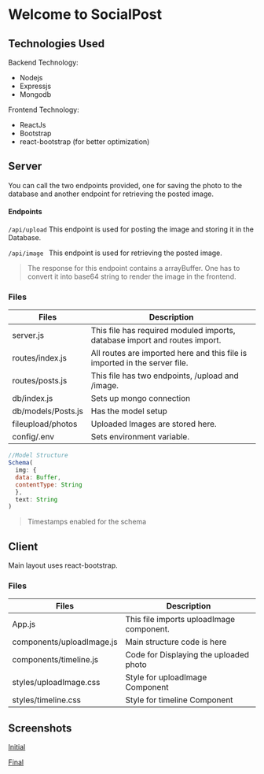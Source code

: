 # Welcome to SocialPost

## Technologies Used
Backend Technology:
- Nodejs
- Expressjs
- Mongodb

Frontend Technology:
- ReactJs
- Bootstrap
- react-bootstrap (for better optimization)

## Server
You can call the two endpoints provided, one for saving the photo to the database and another endpoint for retrieving the posted image.

#### Endpoints

``` /api/upload ```
This endpoint is used for posting the image and storing it in the Database.

```/api/image ```
This endpoint is used for retrieving the posted image.

>The response for this endpoint contains a arrayBuffer. One has to convert it into base64 string to render the image in the frontend.

### Files

| Files | Description |
| ----- | ----------- |
| server.js          | This file has required moduled imports, database import and routes import. |
| routes/index.js    | All routes are imported here and this file is imported in the server file. |
| routes/posts.js    | This file has two endpoints, /upload and /image.                           |
| db/index.js        | Sets up mongo connection                                                   |
| db/models/Posts.js | Has the model setup                                                        |
| fileupload/photos  | Uploaded Images are stored here.                                           |
| config/.env        | Sets environment variable.                                                 |

```js 
//Model Structure
Schema(
  img: {
  data: Buffer,
  contentType: String
  },
  text: String
)
```
> Timestamps enabled for the schema

## Client
Main layout uses react-bootstrap.

### Files


| Files | Description |
| ----- | ----------- |
| App.js                      | This file imports uploadImage component. |
| components/uploadImage.js   | Main structure code is here              |
| components/timeline.js      | Code for Displaying the uploaded photo   |
| styles/uploadImage.css      | Style for uploadImage Component          |
| styles/timeline.css         | Style for timeline Component             |



## Screenshots
[Initial](https://prnt.sc/tslesh)


[Final](https://prnt.sc/tslegk)
